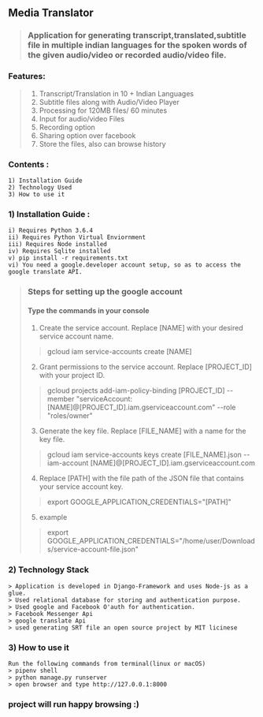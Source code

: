 ## Media Translator
> ### Application for generating **transcript,translated,subtitle file** in **multiple indian languages** for the spoken words of the given audio/video or recorded audio/video file.

### Features:
> 1) Transcript/Translation in 10 + Indian Languages
> 2) Subtitle files along with Audio/Video Player
> 3) Processing for 120MB files/ 60 minutes 
> 4) Input for audio/video Files
> 5) Recording option
> 6) Sharing option over facebook
> 7) Store the files, also can browse history

### Contents :
    1) Installation Guide  
    2) Technology Used  
    3) How to use it

### 1) Installation Guide :
    i) Requires Python 3.6.4
    ii) Requires Python Virtual Enviornment
    iii) Requires Node installed
    iv) Requires Sqlite installed
    v) pip install -r requirements.txt
    vi) You need a google.developer account setup, so as to access the google translate API.

> ### Steps for setting up the google account
> #### Type the commands in your console
> 1) Create the service account. Replace [NAME] with your desired service account name.
>> gcloud iam service-accounts create [NAME]
> 2) Grant permissions to the service account. Replace [PROJECT_ID] with your project ID.
>> gcloud projects add-iam-policy-binding [PROJECT_ID] --member "serviceAccount:[NAME]@[PROJECT_ID].iam.gserviceaccount.com" --role "roles/owner"
> 3) Generate the key file. Replace [FILE_NAME] with a name for the key file.
>> gcloud iam service-accounts keys create [FILE_NAME].json --iam-account [NAME]@[PROJECT_ID].iam.gserviceaccount.com
> 4) Replace [PATH] with the file path of the JSON file that contains your service account key.
>> export GOOGLE_APPLICATION_CREDENTIALS="[PATH]"
> 5) example
>> export GOOGLE_APPLICATION_CREDENTIALS="/home/user/Downloads/service-account-file.json"


### 2) Technology Stack
    > Application is developed in Django-Framework and uses Node-js as a glue. 
    > Used relational database for storing and authentication purpose.
    > Used google and Facebook O'auth for authentication.
    > Facebook Messenger Api
    > google translate Api
    > used generating SRT file an open source project by MIT licinese

### 3) How to use it
    Run the following commands from terminal(linux or macOS)
    > pipenv shell
    > python manage.py runserver
    > open browser and type http://127.0.0.1:8000

### project will run happy browsing :)









